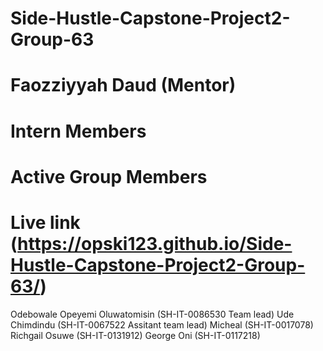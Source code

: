 # Side-Hustle-Capstone-Project2-Group-63
# Faozziyyah Daud (Mentor)
# Intern Members
# Active Group Members
# Live link (https://opski123.github.io/Side-Hustle-Capstone-Project2-Group-63/)
Odebowale Opeyemi Oluwatomisin (SH-IT-0086530 Team lead) Ude Chimdindu (SH-IT-0067522 Assitant team lead) Micheal (SH-IT-0017078) Richgail Osuwe (SH-IT-0131912) George Oni (SH-IT-0117218) 
